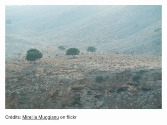 ![Yanis](/images/2022-11-08.jpg)

Crédits: [Mireille Muggianu](https://www.flickr.com/people/mimuggianu/) on flickr